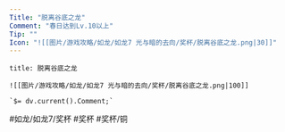 ```yaml
---
Title: "脱离谷底之龙"
Comment: "春日达到Lv.10以上"
Tip: ""
Icon: "![[图片/游戏攻略/如龙/如龙7 光与暗的去向/奖杯/脱离谷底之龙.png|30]]"
---
```

```ad-common-bronze-trophy
title: 脱离谷底之龙

![[图片/游戏攻略/如龙/如龙7 光与暗的去向/奖杯/脱离谷底之龙.png|100]]

`$= dv.current().Comment;`

```

#如龙/如龙7/奖杯 #奖杯 #奖杯/铜
